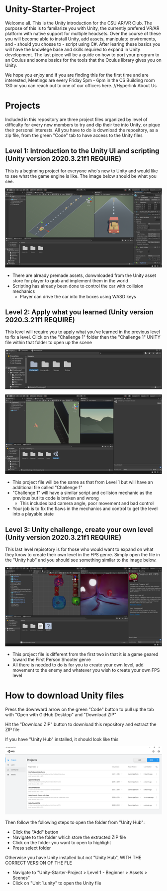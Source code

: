 # Unity-Starter-Project
Welcome all. This is the Unity introduction for the CSU AR/VR Club. The purpose of this is to familarize you with Unity, the currently prefered VR/AR platform with native support for multiple headsets. Over the course of these you will become able to install Unity, add assets, manipulate enviroments, and - should you chosse to - script using C#. After learing these basics you will have the knowlege base and skills required to expand in Unity development. The last piece will be a guide on how to port your program to an Oculus and some basics for the tools that the Oculus library gives you on Unity.

We hope you enjoy and if you are finding this for the first time and are interested, Meetings are every Friday 5pm - 6pm in the CS Building room 130 or you can reach out to one of our officers here. //Hyperlink About Us

# Projects
Included in this repository are three project files organized by level of difficulty for every new members to try and dip their toe into Unity, or pique their personal interests. All you have to do is download the repository, as a zip file, from the green "Code" tab to have access to the Unity files
## Level 1: Introduction to the Unity UI and scripting (Unity version 2020.3.21f1 REQUIRE)
This is a beginning project for everyone who's new to Unity and would like to see what the game engine is like. The image below should be what you see.

![add-level-1-screenshot](./images/leve1_screen.png)

- There are already premade assets, donwnloaded from the Unity asset store for player to grab and implement them in the world
- Scripting has already been done to control the car with collision mechanics
  - Player can drive the car into the boxes using WASD keys
## Level 2: Apply what you learned (Unity version 2020.3.21f1 REQUIRE)
This level will require you to apply what you've learned in the previous level to fix a level. Click on the "Challenge 1" folder then the "Challenge 1" UNITY file within that folder to open up the scene

![level-2-project](./images/level2_screen.png)

![level-2-project](./images/level2_screenshot.png)

- This project file will be the same as that from Level 1 but will have an additional file called "Challenge 1"
- "Challenge 1" will have a similar script and collision mechanic as the previous but its code is broken and wrong
  - This includes bad camera angle, poor movement and bad control
- Your job is to fix the flaws in the mechanics and control to get the level into a playable state
## Level 3: Unity challenge, create your own level (Unity version 2020.3.21f1 REQUIRE)
This last level repisotory is for those who would want to expand on what they know to create their own level in the FPS genre. Simply open the file in the "Unity hub" and you should see something similar to the image below.

![level-3-project](./images/level3_screen.png)

- This project file is different from the first two in that it is a game geared toward the First Person Shooter genre
- All there is needed to do is for you to create your own level, add movement to the enemy and whatever you wish to create your own FPS level

# How to download Unity files
Press the downward arrow on the green "Code" button to pull up the tab with "Open with GitHub Desktop" and "Download ZIP"

Hit the "Download ZIP" button to download this repository and extract the ZIP file

If you have "Unity Hub" installed, it should look like this

![unity-hub-screen](./images/unity_hub.png)

Then follow the following steps to open the folder from "Unity Hub":
- Click the "Add" button
- Navigate to the folder which store the extracted ZIP file
- Click on the folder you want to open to highlight
- Press select folder

Otherwise you have Unity installed but not "Unity Hub", WITH THE CORRECT VERSION OF THE FLE
- Navigate to "Unity-Starter-Project > Level 1 - Beginner > Assets > Scenes"
- Click on "Unit 1.unity" to open the Unity file


